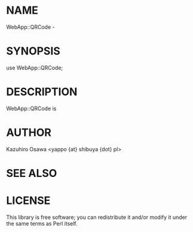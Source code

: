 # NAME

WebApp::QRCode -

# SYNOPSIS

  use WebApp::QRCode;

# DESCRIPTION

WebApp::QRCode is

# AUTHOR

Kazuhiro Osawa <yappo {at} shibuya {dot} pl>

# SEE ALSO

# LICENSE

This library is free software; you can redistribute it and/or modify
it under the same terms as Perl itself.